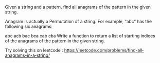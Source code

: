 Given a string and a pattern, find all anagrams of the pattern in the given string.

Anagram is actually a Permutation of a string. For example, “abc” has the following six anagrams:

abc
acb
bac
bca
cab
cba
Write a function to return a list of starting indices of the anagrams of the pattern in the given string.

Try solving this on leetcode : https://leetcode.com/problems/find-all-anagrams-in-a-string/
